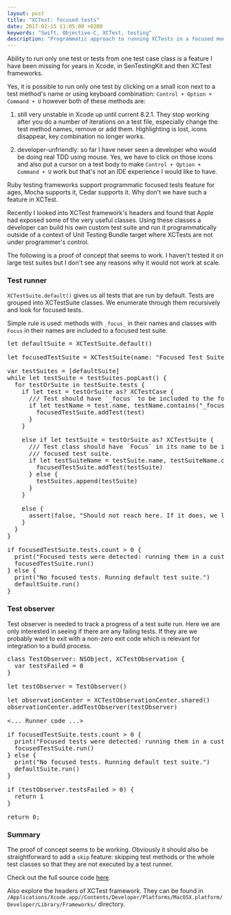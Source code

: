 ```yaml
---
layout: post
title: "XCTest: focused tests"
date: 2017-02-15 11:05:00 +0200
keywords: "Swift, Objective-C, XCTest, testing"
description: "Programmatic approach to running XCTests in a focused mode."
---
```


Ability to run only one test or tests from one test case class is a feature
I have been missing for years in Xcode, in SenTestingKit and then XCTest
frameworks.

Yes, it is possible to run only one test by clicking on a small icon next to a
test method's name or using keyboard combination:
`Control + Option + Command + U` however both of these methods are:

1) still very unstable in Xcode up until current 8.2.1. They stop working after
you do a number of iterations on a test file, especially change the test method
names, remove or add them. Highlighting is lost, icons disappear, key
combination no longer works.

2) developer-unfriendly: so far I have never seen a developer who would be doing
real TDD using mouse. Yes, we have to click on those icons and also put a cursor
on a test body to make `Control + Option + Command + U` work but that's not an
IDE experience I would like to have.

Ruby testing frameworks support programmatic focused tests feature for ages,
Mocha supports it, Cedar supports it. Why don't we have such a feature in
XCTest.

Recently I looked into XCTest framework's headers and found that Apple had
exposed some of the very useful classes. Using these classes a developer can
build his own custom test suite and run it programmatically outside of a
context of Unit Testing Bundle target where XCTests are not under programmer's
control.

The following is a proof of concept that seems to work. I haven't tested it on
large test suites but I don't see any reasons why it would not work
at scale.

### Test runner

`XCTestSuite.default()` gives us all tests that are run by default. Tests are
grouped into XCTestSuite classes. We enumerate through them recursively and look
for focused tests.

Simple rule is used: methods with `_focus_` in their names and classes with
`Focus` in their names are included to a focused test suite.

<pre>
let defaultSuite = XCTestSuite.default()

let focusedTestSuite = XCTestSuite(name: "Focused Test Suite")

var testSuites = [defaultSuite]
while let testSuite = testSuites.popLast() {
  for testOrSuite in testSuite.tests {
    if let test = testOrSuite as? XCTestCase {
      /// Test should have `_focus` to be included to the focused test suite.
      if let testName = test.name, testName.contains("_focus_") {
        focusedTestSuite.addTest(test)
      }
    }

    else if let testSuite = testOrSuite as? XCTestSuite {
      /// Test class should have `Focus` in its name to be included to the
      /// focused test suite.
      if let testSuiteName = testSuite.name, testSuiteName.contains("Focus") {
        focusedTestSuite.addTest(testSuite)
      } else {
        testSuites.append(testSuite)
      }
    }

    else {
      assert(false, "Should not reach here. If it does, we learn!")
    }
  }
}

if focusedTestSuite.tests.count > 0 {
  print("Focused tests were detected: running them in a custom test suite.")
  focusedTestSuite.run()
} else {
  print("No focused tests. Running default test suite.")
  defaultSuite.run()
}
</pre>

### Test observer

Test observer is needed to track a progress of a test suite run. Here we are
only interested in seeing if there are any failing tests. If they are we
probably want to exit with a non-zero exit code which is relevant for
integration to a build process.

<pre>
class TestObserver: NSObject, XCTestObservation {
  var testsFailed = 0
}

let testObserver = TestObserver()

let observationCenter = XCTestObservationCenter.shared()
observationCenter.addTestObserver(testObserver)

<... Runner code ...>

if focusedTestSuite.tests.count > 0 {
  print("Focused tests were detected: running them in a custom test suite.")
  focusedTestSuite.run()
} else {
  print("No focused tests. Running default test suite.")
  defaultSuite.run()
}

if (testObserver.testsFailed > 0) {
  return 1
}

return 0;
</pre>

### Summary

The proof of concept seems to be working. Obviously it should also be
straightforward to add a `skip` feature: skipping test methods or the whole
test classes so that they are not executed by a test runner.

Check out the full source code [here](https://github.com/stanislaw/Examples/tree/20170213-focused-xctest).

Also explore the headers of XCTest framework. They can be found
in `/Applications/Xcode.app//Contents/Developer/Platforms/MacOSX.platform/Developer/Library/Frameworks/` directory.
